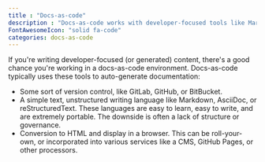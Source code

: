 ```yaml
---
title : "Docs-as-code"
description : "Docs-as-code works with developer-focused tools like Markdown, Git, and VS Code."
FontAwesomeIcon: "solid fa-code"
categories: docs-as-code
---
```


If you're writing developer-focused (or generated) content, there's a good chance you're working in a docs-as-code environment. Docs-as-code typically uses these tools to auto-generate documentation:

- Some sort of version control, like GitLab, GitHub, or BitBucket.
- A simple text, unstructured writing language like Markdown, AsciiDoc, or reStructuredText. These languages are easy to learn, easy to write, and are extremely portable. The downside is often a lack of structure or governance.
- Conversion to HTML and display in a browser. This can be roll-your-own, or incorporated into various services like a CMS, GitHub Pages, or other processors.
